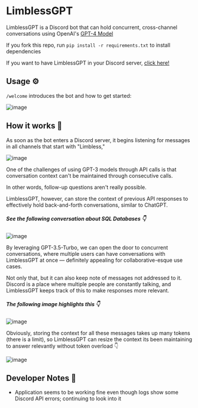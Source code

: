 # LimblessGPT
LimblessGPT is a Discord bot that can hold concurrent, cross-channel conversations using OpenAI's [GPT-4 Model](https://platform.openai.com/docs/guides/chat/introduction)

If you fork this repo, run `pip install -r requirements.txt` to install dependencies

If you want to have LimblessGPT in your Discord server, [click here!](https://discord.com/api/oauth2/authorize?client_id=1084338217274322964&permissions=8&scope=bot)

## Usage ⚙️
`/welcome` introduces the bot and how to get started:

![image](https://github.com/Scriptize/LimblessGPT/assets/87991619/fe90c8f7-1589-4ba7-8ada-cf7ed6ea26c8)

## How it works 🤔
As soon as the bot enters a Discord server, it begins listening for messages in all channels that start with "Limbless,"

![image](https://github.com/Scriptize/LimblessGPT/assets/87991619/0fe02240-9297-4a52-aa63-dd150b678fa6)

One of the challenges of using GPT-3 models through API calls is that conversation context can't be maintained through consecutive calls.

In other words, follow-up questions aren't really possible.

LimblessGPT, however, can store the context of previous API responses to effectively hold back-and-forth conversations, similar to ChatGPT.
##### See the following conversation about SQL Databases 👇

![image](https://github.com/Scriptize/LimblessGPT/assets/87991619/6a6a2538-078b-41eb-ba7d-48bc419c9100)

By leveraging GPT-3.5-Turbo, we can open the door to concurrent conversations, where multiple users can have conversations with LimblessGPT at once — definitely appealing for collaborative-esque use cases.

Not only that, but it can also keep note of messages not addressed to it. Discord is a place where multiple people are constantly talking, and LimblessGPT keeps track of this to make responses more relevant.
##### The following image highlights this 👇

![image](https://user-images.githubusercontent.com/87991619/228068613-dbaa0638-4cc5-418b-96a7-4e3453ef32cb.png)

Obviously, storing the context for all these messages takes up many tokens (there is a limit), so LimblessGPT can resize the context its been maintaining to answer relevantly without token overload 👇

![image](https://user-images.githubusercontent.com/87991619/228068391-a333ff02-657b-4dc1-8c62-e946ca526738.png)


## Developer Notes 📝
* Application seems to be working fine even though logs show some Discord API errors; continuing to look into it 
